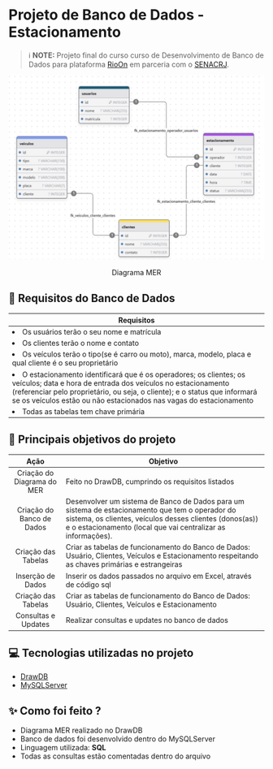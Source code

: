 # Projeto de Banco de Dados - Estacionamento

> ℹ️ **NOTE:** Projeto final do curso curso de Desenvolvimento de Banco de Dados para plataforma [RioOn](https://rioon.rio.br/) em parceria com o [SENACRJ](https://www.rj.senac.br/).


<p align="center">
<img 
    src="diagrama_mer/diagrama_mer_estacionamento.jpeg"
    width="600"
/>

<p align="center">
    Diagrama MER
</p>

 
## 📄 Requisitos do Banco de Dados

|   **Requisitos** |
| ------------------------------------------------------------------------------------------------------------------------------------------------------------------------------------------------------------------------------------------------------------------------------ |
| <li> Os usuários terão o seu nome e matrícula </li> |
 | <li> Os clientes terão o nome e contato </li>|
 | <li> Os veículos terão  o tipo(se é carro ou moto), marca, modelo, placa e qual cliente é o seu proprietário </li>|
 | <li> O estacionamento identificará que é os operadores; os clientes; os veículos; data e hora de entrada dos veículos no estacionamento (referenciar pelo proprietário, ou seja, o cliente); e o status que informará se os veículos estão ou não estacionados nas vagas do estacionamento </li>|
 | <li> Todas as tabelas tem chave primária </li>|


## 📄 Principais objetivos do projeto


|   Ação   | Objetivo                                                                                                                                                                                                                                                                         |
| :------: | ------------------------------------------------------------------------------------------------------------------------------------------------------------------------------------------------------------------------------------------------------------------------------ |
|  Criação do Diagrama do MER |  Feito no DrawDB, cumprindo os requisitos listados |
|  Criação do Banco de Dados  | Desenvolver um sistema de Banco de Dados para um sistema de estacionamento que tem o operador do sistema, os clientes, veículos desses clientes (donos(as)) e o estacionamento (local que vai centralizar as informações). |
| Criação das Tabelas | Criar as tabelas de funcionamento do Banco de Dados: Usuário, Clientes, Veículos e Estacionamento respeitando as chaves primárias e estrangeiras|
| Inserção de Dados | Inserir os dados passados no arquivo em Excel, através de código sql |
| Criação das Tabelas | Criar as tabelas de funcionamento do Banco de Dados: Usuário, Clientes, Veículos e Estacionamento |
| Consultas e Updates | Realizar consultas e updates no banco de dados |



## 💻 Tecnologias utilizadas no projeto

- [DrawDB](https://chat.openai.com/) 
- [MySQLServer](https://www.mysql.com/)


## ✨ Como foi feito ?

- Diagrama MER realizado no DrawDB
- Banco de dados foi desenvolvido dentro do MySQLServer
- Linguagem utilizada: **SQL**
- Todas as consultas estão comentadas dentro do arquivo

